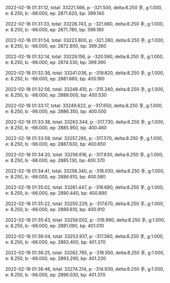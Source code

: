 2022-02-18 01:31:12, total: 33221.566, p: -321.500, delta:8.250 手, g:1.000, e: 8.250, b: -66.000, ep: 2871.620, bp: 399.140

2022-02-18 01:31:33, total: 33228.743, p: -321.660, delta:8.250 手, g:1.000, e: 8.250, b: -66.000, ep: 2871.780, bp: 399.180

2022-02-18 01:31:54, total: 33223.800, p: -321.280, delta:8.250 手, g:1.000, e: 8.250, b: -66.000, ep: 2872.800, bp: 399.260

2022-02-18 01:32:14, total: 33229.156, p: -320.590, delta:8.250 手, g:1.000, e: 8.250, b: -66.000, ep: 2874.530, bp: 399.390

2022-02-18 01:32:36, total: 33241.036, p: -319.620, delta:8.250 手, g:1.000, e: 8.250, b: -66.000, ep: 2881.660, bp: 400.160

2022-02-18 01:32:56, total: 33248.410, p: -315.240, delta:8.250 手, g:1.000, e: 8.250, b: -66.000, ep: 2889.000, bp: 400.530

2022-02-18 01:33:17, total: 33249.622, p: -317.650, delta:8.250 手, g:1.000, e: 8.250, b: -66.000, ep: 2886.350, bp: 400.500

2022-02-18 01:33:38, total: 33263.344, p: -317.730, delta:8.250 手, g:1.000, e: 8.250, b: -66.000, ep: 2885.950, bp: 400.460

2022-02-18 01:33:59, total: 33257.285, p: -317.570, delta:8.250 手, g:1.000, e: 8.250, b: -66.000, ep: 2887.630, bp: 400.650

2022-02-18 01:34:20, total: 33256.616, p: -317.830, delta:8.250 手, g:1.000, e: 8.250, b: -66.000, ep: 2885.130, bp: 400.370

2022-02-18 01:34:41, total: 33256.340, p: -318.030, delta:8.250 手, g:1.000, e: 8.250, b: -66.000, ep: 2886.610, bp: 400.580

2022-02-18 01:35:02, total: 33261.447, p: -316.680, delta:8.250 手, g:1.000, e: 8.250, b: -66.000, ep: 2890.440, bp: 400.890

2022-02-18 01:35:22, total: 33250.229, p: -317.670, delta:8.250 手, g:1.000, e: 8.250, b: -66.000, ep: 2889.610, bp: 400.910

2022-02-18 01:35:43, total: 33256.002, p: -316.990, delta:8.250 手, g:1.000, e: 8.250, b: -66.000, ep: 2891.090, bp: 401.010

2022-02-18 01:36:04, total: 33253.937, p: -317.560, delta:8.250 手, g:1.000, e: 8.250, b: -66.000, ep: 2893.400, bp: 401.370

2022-02-18 01:36:25, total: 33262.765, p: -316.550, delta:8.250 手, g:1.000, e: 8.250, b: -66.000, ep: 2893.290, bp: 401.230

2022-02-18 01:36:46, total: 33274.214, p: -314.930, delta:8.250 手, g:1.000, e: 8.250, b: -66.000, ep: 2896.030, bp: 401.370